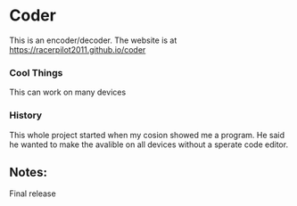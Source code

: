 # Coder
This is an encoder/decoder. The website is at https://racerpilot2011.github.io/coder
### Cool Things
This can work on many devices
### History
This whole project started when my cosion showed me a program. He said he wanted to make the avalible on all devices without a sperate code editor.

## Notes:
Final release
